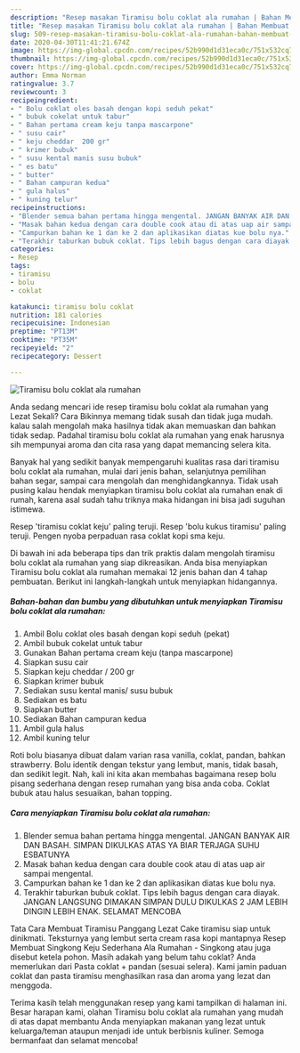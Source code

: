 ```yaml
---
description: "Resep masakan Tiramisu bolu coklat ala rumahan | Bahan Membuat Tiramisu bolu coklat ala rumahan Yang Enak Banget"
title: "Resep masakan Tiramisu bolu coklat ala rumahan | Bahan Membuat Tiramisu bolu coklat ala rumahan Yang Enak Banget"
slug: 509-resep-masakan-tiramisu-bolu-coklat-ala-rumahan-bahan-membuat-tiramisu-bolu-coklat-ala-rumahan-yang-enak-banget
date: 2020-04-30T11:41:21.674Z
image: https://img-global.cpcdn.com/recipes/52b990d1d31eca0c/751x532cq70/tiramisu-bolu-coklat-ala-rumahan-foto-resep-utama.jpg
thumbnail: https://img-global.cpcdn.com/recipes/52b990d1d31eca0c/751x532cq70/tiramisu-bolu-coklat-ala-rumahan-foto-resep-utama.jpg
cover: https://img-global.cpcdn.com/recipes/52b990d1d31eca0c/751x532cq70/tiramisu-bolu-coklat-ala-rumahan-foto-resep-utama.jpg
author: Emma Norman
ratingvalue: 3.7
reviewcount: 3
recipeingredient:
- " Bolu coklat oles basah dengan kopi seduh pekat"
- " bubuk cokelat untuk tabur"
- " Bahan pertama cream keju tanpa mascarpone"
- " susu cair"
- " keju cheddar  200 gr"
- " krimer bubuk"
- " susu kental manis susu bubuk"
- " es batu"
- " butter"
- " Bahan campuran kedua"
- " gula halus"
- " kuning telur"
recipeinstructions:
- "Blender semua bahan pertama hingga mengental. JANGAN BANYAK AIR DAN BASAH. SIMPAN DIKULKAS ATAS YA BIAR TERJAGA SUHU ESBATUNYA"
- "Masak bahan kedua dengan cara double cook atau di atas uap air sampai mengental."
- "Campurkan bahan ke 1 dan ke 2 dan aplikasikan diatas kue bolu nya."
- "Terakhir taburkan bubuk coklat. Tips lebih bagus dengan cara diayak. JANGAN LANGSUNG DIMAKAN SIMPAN DULU DIKULKAS 2 JAM LEBIH DINGIN LEBIH ENAK. SELAMAT MENCOBA"
categories:
- Resep
tags:
- tiramisu
- bolu
- coklat

katakunci: tiramisu bolu coklat 
nutrition: 181 calories
recipecuisine: Indonesian
preptime: "PT13M"
cooktime: "PT35M"
recipeyield: "2"
recipecategory: Dessert

---
```



![Tiramisu bolu coklat ala rumahan](https://img-global.cpcdn.com/recipes/52b990d1d31eca0c/751x532cq70/tiramisu-bolu-coklat-ala-rumahan-foto-resep-utama.jpg)

Anda sedang mencari ide resep tiramisu bolu coklat ala rumahan yang Lezat Sekali? Cara Bikinnya memang tidak susah dan tidak juga mudah. kalau salah mengolah maka hasilnya tidak akan memuaskan dan bahkan tidak sedap. Padahal tiramisu bolu coklat ala rumahan yang enak harusnya sih mempunyai aroma dan cita rasa yang dapat memancing selera kita.

Banyak hal yang sedikit banyak mempengaruhi kualitas rasa dari tiramisu bolu coklat ala rumahan, mulai dari jenis bahan, selanjutnya pemilihan bahan segar, sampai cara mengolah dan menghidangkannya. Tidak usah pusing kalau hendak menyiapkan tiramisu bolu coklat ala rumahan enak di rumah, karena asal sudah tahu triknya maka hidangan ini bisa jadi suguhan istimewa.

Resep &#39;tiramisu coklat keju&#39; paling teruji. Resep &#39;bolu kukus tiramisu&#39; paling teruji. Pengen nyoba perpaduan rasa coklat kopi sma keju.


Di bawah ini ada beberapa tips dan trik praktis dalam mengolah tiramisu bolu coklat ala rumahan yang siap dikreasikan. Anda bisa menyiapkan Tiramisu bolu coklat ala rumahan memakai 12 jenis bahan dan 4 tahap pembuatan. Berikut ini langkah-langkah untuk menyiapkan hidangannya.

<!--inarticleads1-->

##### Bahan-bahan dan bumbu yang dibutuhkan untuk menyiapkan Tiramisu bolu coklat ala rumahan:

1. Ambil  Bolu coklat oles basah dengan kopi seduh (pekat)
1. Ambil  bubuk cokelat untuk tabur
1. Gunakan  Bahan pertama cream keju (tanpa mascarpone)
1. Siapkan  susu cair
1. Siapkan  keju cheddar / 200 gr
1. Siapkan  krimer bubuk
1. Sediakan  susu kental manis/ susu bubuk
1. Sediakan  es batu
1. Siapkan  butter
1. Sediakan  Bahan campuran kedua
1. Ambil  gula halus
1. Ambil  kuning telur


Roti bolu biasanya dibuat dalam varian rasa vanilla, coklat, pandan, bahkan strawberry. Bolu identik dengan tekstur yang lembut, manis, tidak basah, dan sedikit legit. Nah, kali ini kita akan membahas bagaimana resep bolu pisang sederhana dengan resep rumahan yang bisa anda coba. Coklat bubuk atau halus sesuaikan, bahan topping. 

<!--inarticleads2-->

##### Cara menyiapkan Tiramisu bolu coklat ala rumahan:

1. Blender semua bahan pertama hingga mengental. JANGAN BANYAK AIR DAN BASAH. SIMPAN DIKULKAS ATAS YA BIAR TERJAGA SUHU ESBATUNYA
1. Masak bahan kedua dengan cara double cook atau di atas uap air sampai mengental.
1. Campurkan bahan ke 1 dan ke 2 dan aplikasikan diatas kue bolu nya.
1. Terakhir taburkan bubuk coklat. Tips lebih bagus dengan cara diayak. JANGAN LANGSUNG DIMAKAN SIMPAN DULU DIKULKAS 2 JAM LEBIH DINGIN LEBIH ENAK. SELAMAT MENCOBA


Tata Cara Membuat Tiramisu Panggang Lezat Cake tiramisu siap untuk dinikmati. Teksturnya yang lembut serta cream rasa kopi mantapnya Resep Membuat Singkong Keju Sederhana Ala Rumahan - Singkong atau juga disebut ketela pohon. Masih adakah yang belum tahu coklat? Anda memerlukan dari Pasta coklat + pandan (sesuai selera). Kami jamin paduan coklat dan pasta tiramisu menghasilkan rasa dan aroma yang lezat dan menggoda. 

Terima kasih telah menggunakan resep yang kami tampilkan di halaman ini. Besar harapan kami, olahan Tiramisu bolu coklat ala rumahan yang mudah di atas dapat membantu Anda menyiapkan makanan yang lezat untuk keluarga/teman ataupun menjadi ide untuk berbisnis kuliner. Semoga bermanfaat dan selamat mencoba!

